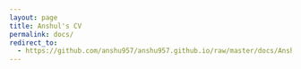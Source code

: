 ```yaml
---
layout: page
title: Anshul's CV
permalink: docs/
redirect_to:
  - https://github.com/anshu957/anshu957.github.io/raw/master/docs/Anshul_Choudhary.pdf
---
```



[//]: # "Here's a link to a PDF of [my resume](/docs/Anshul_Choudhary.pdf)"

